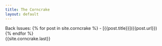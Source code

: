 ```yaml
---
title: The Corncrake
layout: default
---
```


<div class="archive">
Back Issues:
{% for post in site.corncrake %}
- [{{post.title}}]({{post.url}})
{% endfor %}

<div class="issue">
  {{site.corncrake.last}}
</div>
